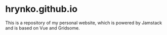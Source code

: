 # hrynko.github.io

This is a repository of my personal website, which is powered by Jamstack and is based on Vue and Gridsome.

